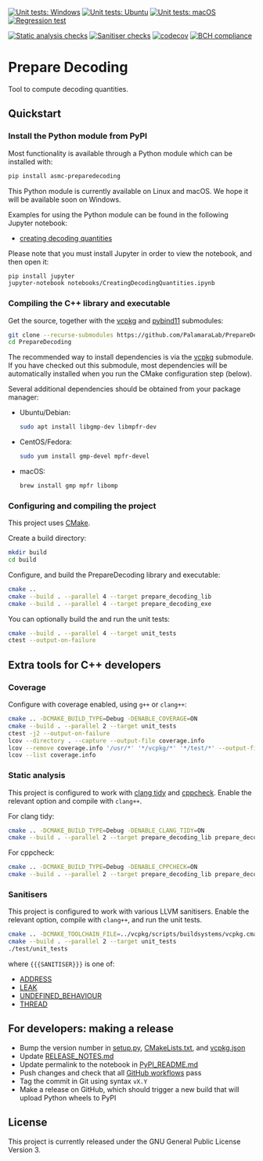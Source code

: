[![Unit tests: Windows](https://github.com/PalamaraLab/PrepareDecoding/workflows/Unit%20tests:%20Windows/badge.svg)](https://github.com/PalamaraLab/PrepareDecoding/actions)
[![Unit tests: Ubuntu](https://github.com/PalamaraLab/PrepareDecoding/workflows/Unit%20tests:%20Ubuntu/badge.svg)](https://github.com/PalamaraLab/PrepareDecoding/actions)
[![Unit tests: macOS](https://github.com/PalamaraLab/PrepareDecoding/workflows/Unit%20tests:%20macOS/badge.svg)](https://github.com/PalamaraLab/PrepareDecoding/actions)
[![Regression test](https://github.com/PalamaraLab/PrepareDecoding/workflows/Regression%20test/badge.svg)](https://github.com/PalamaraLab/PrepareDecoding/actions)

[![Static analysis checks](https://github.com/PalamaraLab/PrepareDecoding/workflows/Static%20analysis%20checks/badge.svg)](https://github.com/PalamaraLab/PrepareDecoding/actions)
[![Sanitiser checks](https://github.com/PalamaraLab/PrepareDecoding/workflows/Sanitiser%20checks/badge.svg)](https://github.com/PalamaraLab/PrepareDecoding/actions)
[![codecov](https://codecov.io/gh/PalamaraLab/PrepareDecoding/branch/master/graph/badge.svg)](https://codecov.io/gh/PalamaraLab/PrepareDecoding)
[![BCH compliance](https://bettercodehub.com/edge/badge/PalamaraLab/PrepareDecoding?branch=master)](https://bettercodehub.com/results/PalamaraLab/PrepareDecoding)

# Prepare Decoding

Tool to compute decoding quantities.

## Quickstart

### Install the Python module from PyPI

Most functionality is available through a Python module which can be installed with:

```bash
pip install asmc-preparedecoding
```

This Python module is currently available on Linux and macOS.
We hope it will be available soon on Windows.

Examples for using the Python module can be found in the following Jupyter notebook:
- [creating decoding quantities](notebooks/CreatingDecodingQuantities.ipynb)

Please note that you must install Jupyter in order to view the notebook, and then open it:

```bash
pip install jupyter
jupyter-notebook notebooks/CreatingDecodingQuantities.ipynb
```

### Compiling the C++ library and executable

Get the source, together with the [vcpkg](https://github.com/microsoft/vcpkg) and [pybind11](https://github.com/pybind/pybind11) submodules:

```bash
git clone --recurse-submodules https://github.com/PalamaraLab/PrepareDecoding.git
cd PrepareDecoding
```

The recommended way to install dependencies is via the [vcpkg](https://github.com/microsoft/vcpkg) submodule.
If you have checked out this submodule, most dependencies will be automatically installed when you run the CMake configuration step (below).

Several additional dependencies should be obtained from your package manager:

- Ubuntu/Debian:
    ```bash
    sudo apt install libgmp-dev libmpfr-dev
    ```

- CentOS/Fedora:
    ```bash
    sudo yum install gmp-devel mpfr-devel
    ```

- macOS:
    ```bash
    brew install gmp mpfr libomp
    ```

### Configuring and compiling the project

This project uses [CMake](https://cmake.org/).

Create a build directory:

```bash
mkdir build
cd build
```

Configure, and build the PrepareDecoding library and executable:

```bash
cmake ..
cmake --build . --parallel 4 --target prepare_decoding_lib
cmake --build . --parallel 4 --target prepare_decoding_exe
```

You can optionally build the and run the unit tests:

```bash
cmake --build . --parallel 4 --target unit_tests
ctest --output-on-failure
```

## Extra tools for C++ developers

### Coverage

Configure with coverage enabled, using `g++` or `clang++`:

```bash
cmake .. -DCMAKE_BUILD_TYPE=Debug -DENABLE_COVERAGE=ON
cmake --build . --parallel 2 --target unit_tests
ctest -j2 --output-on-failure
lcov --directory . --capture --output-file coverage.info
lcov --remove coverage.info '/usr/*' '*/vcpkg/*' '*/test/*' --output-file coverage.info
lcov --list coverage.info
```

### Static analysis

This project is configured to work with [clang tidy](https://clang.llvm.org/extra/clang-tidy/) and [cppcheck](http://cppcheck.sourceforge.net/).
Enable the relevant option and compile with `clang++`.

For clang tidy:

```bash
cmake .. -DCMAKE_BUILD_TYPE=Debug -DENABLE_CLANG_TIDY=ON
cmake --build . --parallel 2 --target prepare_decoding_lib prepare_decoding_exe
```

For cppcheck:

```bash
cmake .. -DCMAKE_BUILD_TYPE=Debug -DENABLE_CPPCHECK=ON
cmake --build . --parallel 2 --target prepare_decoding_lib prepare_decoding_exe
```

### Sanitisers

This project is configured to work with various LLVM sanitisers.
Enable the relevant option, compile with `clang++`, and run the unit tests.

```bash
cmake .. -DCMAKE_TOOLCHAIN_FILE=../vcpkg/scripts/buildsystems/vcpkg.cmake -DCMAKE_BUILD_TYPE=Debug -DENABLE_SANITISER_{{{SANITISER}}}=ON
cmake --build . --parallel 2 --target unit_tests
./test/unit_tests
```

where `{{{SANITISER}}}` is one of:

- [ADDRESS](https://clang.llvm.org/docs/AddressSanitizer.html)
- [LEAK](https://clang.llvm.org/docs/LeakSanitizer.html)
- [UNDEFINED_BEHAVIOUR](https://clang.llvm.org/docs/UndefinedBehaviorSanitizer.html)
- [THREAD](https://clang.llvm.org/docs/ThreadSanitizer.html)


## For developers: making a release

- Bump the version number in [setup.py](setup.py), [CMakeLists.txt](CMakeLists.txt), and [vcpkg.json](vcpkg.json)
- Update [RELEASE_NOTES.md](RELEASE_NOTES.md)
- Update permalink to the notebook in [PyPI_README.md](PyPI_README.md)
- Push changes and check that all [GitHub workflows](https://github.com/PalamaraLab/PrepareDecoding/actions) pass
- Tag the commit in Git using syntax `vX.Y`
- Make a release on GitHub, which should trigger a new build that will upload Python wheels to PyPI


## License

This project is currently released under the GNU General Public License Version 3.
